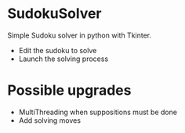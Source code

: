 # SudokuSolver

Simple Sudoku solver in python with Tkinter.
- Edit the sudoku to solve
- Launch the solving process

# Possible upgrades
- MultiThreading when suppositions must be done
- Add solving moves
